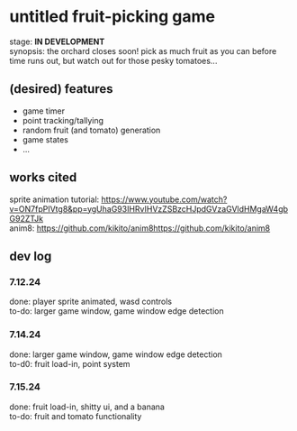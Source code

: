 # untitled fruit-picking game
stage: **IN DEVELOPMENT**
</br>
synopsis: the orchard closes soon! pick as much fruit as you can before time runs out, but watch out for those pesky tomatoes...

## (desired) features
* game timer
* point tracking/tallying
* random fruit (and tomato) generation
* game states
* ...

## works cited
sprite animation tutorial: https://www.youtube.com/watch?v=ON7fpPIVtg8&pp=ygUhaG93IHRvIHVzZSBzcHJpdGVzaGVldHMgaW4gbG92ZTJk
</br>
anim8: https://github.com/kikito/anim8https://github.com/kikito/anim8 

## dev log

### 7.12.24
done: player sprite animated, wasd controls
</br>
to-do: larger game window, game window edge detection

### 7.14.24
done: larger game window, game window edge detection
</br>
to-d0: fruit load-in, point system

### 7.15.24
done: fruit load-in, shitty ui, and a banana
</br>
to-do: fruit and tomato functionality

<!-- 
untitled fruit-picking game

* game timer: player has 60 secs to pick as many fruits as they can
* counter: keep track of how many fruits the player has picked
* random generation: a few different types of fruit will generate randomly in the game window. maybe each fruit is worth a different amount of points? collecting tomatoes get you minus points maybe…
* game states- a start screen that explains the premise of the game, the actual game, then a game over screen that shows how many fruits (and tomatoes) were picked
-->